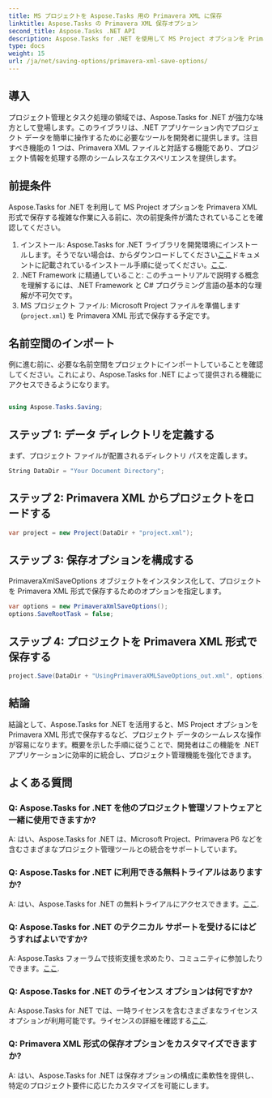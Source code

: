 ```yaml
---
title: MS プロジェクトを Aspose.Tasks 用の Primavera XML に保存
linktitle: Aspose.Tasks の Primavera XML 保存オプション
second_title: Aspose.Tasks .NET API
description: Aspose.Tasks for .NET を使用して MS Project オプションを Primavera XML 形式で保存する方法を学びます。プロジェクト管理機能を簡単に強化します。
type: docs
weight: 15
url: /ja/net/saving-options/primavera-xml-save-options/
---
```

## 導入
プロジェクト管理とタスク処理の領域では、Aspose.Tasks for .NET が強力な味方として登場します。このライブラリは、.NET アプリケーション内でプロジェクト データを簡単に操作するために必要なツールを開発者に提供します。注目すべき機能の 1 つは、Primavera XML ファイルと対話する機能であり、プロジェクト情報を処理する際のシームレスなエクスペリエンスを提供します。
## 前提条件
Aspose.Tasks for .NET を利用して MS Project オプションを Primavera XML 形式で保存する複雑な作業に入る前に、次の前提条件が満たされていることを確認してください。
1. インストール: Aspose.Tasks for .NET ライブラリを開発環境にインストールします。そうでない場合は、からダウンロードしてください[ここ](https://releases.aspose.com/tasks/net/)ドキュメントに記載されているインストール手順に従ってください。[ここ](https://reference.aspose.com/tasks/net/).
2. .NET Framework に精通していること: このチュートリアルで説明する概念を理解するには、.NET Framework と C# プログラミング言語の基本的な理解が不可欠です。
3. MS プロジェクト ファイル: Microsoft Project ファイルを準備します (`project.xml`) を Primavera XML 形式で保存する予定です。

## 名前空間のインポート
例に進む前に、必要な名前空間をプロジェクトにインポートしていることを確認してください。これにより、Aspose.Tasks for .NET によって提供される機能にアクセスできるようになります。

```csharp

using Aspose.Tasks.Saving;
```

## ステップ 1: データ ディレクトリを定義する
まず、プロジェクト ファイルが配置されるディレクトリ パスを定義します。
```csharp
String DataDir = "Your Document Directory";
```
## ステップ 2: Primavera XML からプロジェクトをロードする
```csharp
var project = new Project(DataDir + "project.xml");
```
## ステップ 3: 保存オプションを構成する
PrimaveraXmlSaveOptions オブジェクトをインスタンス化して、プロジェクトを Primavera XML 形式で保存するためのオプションを指定します。
```csharp
var options = new PrimaveraXmlSaveOptions();
options.SaveRootTask = false;
```
## ステップ 4: プロジェクトを Primavera XML 形式で保存する
```csharp
project.Save(DataDir + "UsingPrimaveraXMLSaveOptions_out.xml", options);
```

## 結論
結論として、Aspose.Tasks for .NET を活用すると、MS Project オプションを Primavera XML 形式で保存するなど、プロジェクト データのシームレスな操作が容易になります。概要を示した手順に従うことで、開発者はこの機能を .NET アプリケーションに効率的に統合し、プロジェクト管理機能を強化できます。
## よくある質問
### Q: Aspose.Tasks for .NET を他のプロジェクト管理ソフトウェアと一緒に使用できますか?
A: はい、Aspose.Tasks for .NET は、Microsoft Project、Primavera P6 などを含むさまざまなプロジェクト管理ツールとの統合をサポートしています。
### Q: Aspose.Tasks for .NET に利用できる無料トライアルはありますか?
 A: はい、Aspose.Tasks for .NET の無料トライアルにアクセスできます。[ここ](https://releases.aspose.com/).
### Q: Aspose.Tasks for .NET のテクニカル サポートを受けるにはどうすればよいですか?
 A: Aspose.Tasks フォーラムで技術支援を求めたり、コミュニティに参加したりできます。[ここ](https://forum.aspose.com/c/tasks/15).
### Q: Aspose.Tasks for .NET のライセンス オプションは何ですか?
 A: Aspose.Tasks for .NET では、一時ライセンスを含むさまざまなライセンス オプションが利用可能です。ライセンスの詳細を確認する[ここ](https://purchase.aspose.com/buy).
### Q: Primavera XML 形式の保存オプションをカスタマイズできますか?
A: はい、Aspose.Tasks for .NET は保存オプションの構成に柔軟性を提供し、特定のプロジェクト要件に応じたカスタマイズを可能にします。